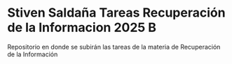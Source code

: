# Stiven Saldaña Tareas  Recuperación de la Informacion 2025 B
Repositorio en donde se subirán las tareas de la materia 
de Recuperación de la Información
